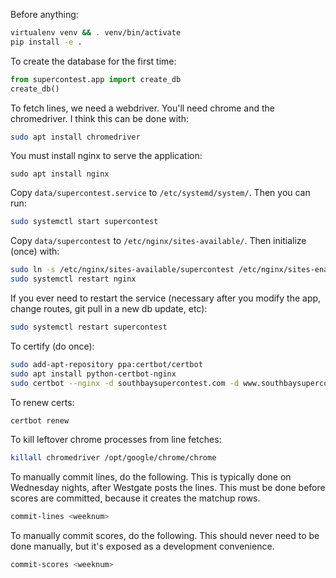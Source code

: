 Before anything:
```bash
virtualenv venv && . venv/bin/activate
pip install -e .
```

To create the database for the first time:
```python
from supercontest.app import create_db
create_db()
```

To fetch lines, we need a webdriver. You'll need chrome and
the chromedriver. I think this can be done with:
```bash
sudo apt install chromedriver
```

You must install nginx to serve the application:
```
sudo apt install nginx
```

Copy `data/supercontest.service` to  `/etc/systemd/system/`. Then you can run:
```bash
sudo systemctl start supercontest
```

Copy `data/supercontest` to `/etc/nginx/sites-available/`. Then initialize (once) with:
```bash
sudo ln -s /etc/nginx/sites-available/supercontest /etc/nginx/sites-enabled
sudo systemctl restart nginx
```

If you ever need to restart the service (necessary after you modify the app, change
routes, git pull in a new db update, etc):
```bash
sudo systemctl restart supercontest
```

To certify (do once):
```bash
sudo add-apt-repository ppa:certbot/certbot
sudo apt install python-certbot-nginx
sudo certbot --nginx -d southbaysupercontest.com -d www.southbaysupercontest.com
```

To renew certs:
```bash
certbot renew
```

To kill leftover chrome processes from line fetches:
```bash
killall chromedriver /opt/google/chrome/chrome
```

To manually commit lines, do the following. This is typically done
on Wednesday nights, after Westgate posts the lines. This must
be done before scores are committed, because it creates the matchup rows.
```bash
commit-lines <weeknum>
```

To manually commit scores, do the following. This should never need to
be done manually, but it's exposed as a development convenience.
```bash
commit-scores <weeknum>
```
